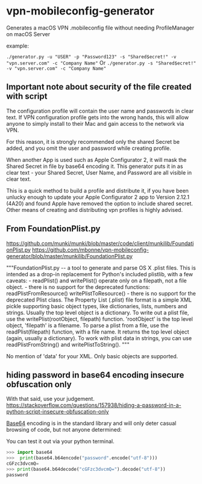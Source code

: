 # vpn-mobileconfig-generator

Generates a macOS VPN .mobileconfig file without needing ProfileManager on macOS Server

example:

```./generator.py -u "USER" -p "Password123" -s "Shared$ecret!" -v "vpn.server.com" -c "Company Name"```
Or
```./generator.py -s "Shared$ecret!" -v "vpn.server.com" -c "Company Name"```

## Important note about security of the file created with script

The configuration profile will contain the user name and passwords in clear text. If VPN configuration profile gets into the wrong hands, this will allow anyone to simply install to their Mac and gain access to the network via VPN.

For this reason, it is strongly recommended only the shared Secret be added, and you omit the user and password while creating profile.

When another App is used such as Apple Configurator 2, it will mask the Shared Secret in file by base64 encoding it.
This generator puts it in as clear text - your Shared Secret, User Name, and Password are all visible in clear text.

This is a quick method to build a profile and distribute it, if you have been unlucky enough to update your Apple Configurator 2 app to Version 2.12.1 (4A20) and found Apple have removed the option to include shared secret. Other means of creating and distributing vpn profiles is highly advised.

## From FoundationPlist.py

<https://github.com/munki/munki/blob/master/code/client/munkilib/FoundationPlist.py>
<https://github.com/mbonne/vpn-mobileconfig-generator/blob/master/munkilib/FoundationPlist.py>

"""FoundationPlist.py -- a tool to generate and parse OS X .plist files.
This is intended as a drop-in replacement for Python's included plistlib,
with a few caveats:
    - readPlist() and writePlist() operate only on a filepath,
        not a file object.
    - there is no support for the deprecated functions:
        readPlistFromResource()
        writePlistToResource()
    - there is no support for the deprecated Plist class.
The Property List (.plist) file format is a simple XML pickle supporting
basic object types, like dictionaries, lists, numbers and strings.
Usually the top level object is a dictionary.
To write out a plist file, use the writePlist(rootObject, filepath)
function. 'rootObject' is the top level object, 'filepath' is a
filename.
To parse a plist from a file, use the readPlist(filepath) function,
with a file name. It returns the top level object (again, usually a
dictionary).
To work with plist data in strings, you can use readPlistFromString()
and writePlistToString().
"""

No mention of 'data' for your XML. Only basic objects are supported.

## hiding password in base64 encoding insecure obfuscation only

With that said, use your judgement.
<https://stackoverflow.com/questions/157938/hiding-a-password-in-a-python-script-insecure-obfuscation-only>

[Base64](https://docs.python.org/3/library/base64.html) encoding is in the standard library and will only deter casual browsing of code, but not anyone determined:

You can test it out via your python terminal.

```python
>>> import base64
>>>  print(base64.b64encode("password".encode("utf-8")))
cGFzc3dvcmQ=
>>> print(base64.b64decode("cGFzc3dvcmQ=").decode("utf-8"))
password
```
